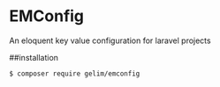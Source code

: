 # EMConfig
An eloquent key value configuration for laravel projects

##installation
```shell
$ composer require gelim/emconfig
```
